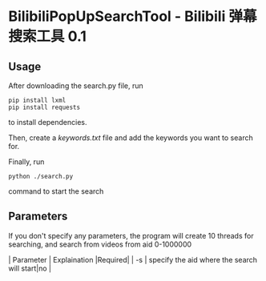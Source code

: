 # BilibiliPopUpSearchTool - Bilibili 弹幕搜索工具 0.1

## Usage
After downloading the search.py file, run
```
pip install lxml
pip install requests
```
to install dependencies.

Then, create a *keywords.txt* file and add the keywords you want to search for.

Finally, run
```
python ./search.py
```
command to start the search

## Parameters
If you don't specify any parameters, the program will create 10 threads for searching, and search from videos from aid 0-1000000

| Parameter | Explaination |Required|
|   -s   |  specify the aid where the search will start|no |
